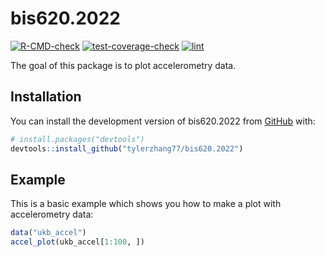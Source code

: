 
<!-- README.md is generated from README.Rmd. Please edit that file -->

# bis620.2022

<!-- badges: start -->

[![R-CMD-check](https://github.com/tylerzhang77/bis620.2022/actions/workflows/R-CMD-check.yaml/badge.svg)](https://github.com/tylerzhang77/bis620.2022/actions/workflows/R-CMD-check.yaml)
[![test-coverage-check](https://github.com/tylerzhang77/bis620.2022/actions/workflows/test-coverage.yaml/badge.svg)](https://github.com/tylerzhang77/bis620.2022/actions/workflows/test-coverage.yaml)
[![lint](https://github.com/tylerzhang77/bis620.2022/actions/workflows/lint.yaml/badge.svg)](https://github.com/tylerzhang77/bis620.2022/actions/workflows/lint.yaml)
<!-- badges: end -->

The goal of this package is to plot accelerometry data.

## Installation

You can install the development version of bis620.2022 from
[GitHub](https://github.com/) with:

``` r
# install.packages("devtools")
devtools::install_github("tylerzhang77/bis620.2022")
```

## Example

This is a basic example which shows you how to make a plot with
accelerometry data:

``` r
data("ukb_accel")
accel_plot(ukb_accel[1:100, ])
```
